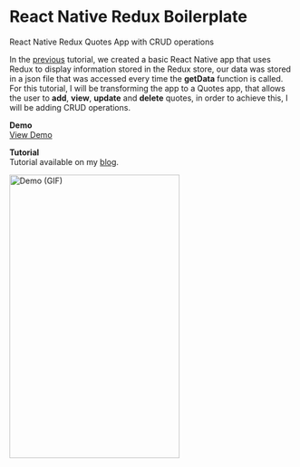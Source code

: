 # React Native Redux Boilerplate
React Native Redux Quotes App with CRUD operations

In the <a href="http://mosesesan.com/blog/2017/06/18/react-native-redux-boilerplate/">previous</a> tutorial, we created a basic React Native app that uses Redux to display information stored in the Redux store, our data was stored in a json file that was accessed every time the <strong>getData</strong> function is called. For this tutorial, I will be transforming the app to a Quotes app, that allows the user to <strong>add</strong>, <strong>view</strong>, <strong>update</strong> and <strong>delete</strong> quotes, in order to achieve this, I will be adding CRUD operations.


**Demo** <br/>
<a href="https://appetize.io/app/bp4nxpva1npywpju7tttrq39n8?device=iphone5s&scale=75&orientation=portrait&osVersion=9.3" target="_blank">View Demo</a>

**Tutorial** <br/>
Tutorial available on my <a href="http://mosesesan.com/blog/2017/07/01/react-native-redux-with-crud-operations-tutorial" target="_blank">blog</a>.

<img src="https://media.giphy.com/media/5fHMiXytc0ECc/giphy.gif" alt="Demo (GIF)"  height="500" width="300" align="left">